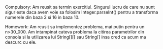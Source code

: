 Compulsory:
Am reusit sa termin exercitiul.
Singurul lucru de care nu sunt sigur este daca avem voie sa folosim Integer.parseInt()
pentru a transforma numerele din baza 2 si 16 in baza 10.

Homework:
Am reusit sa implementez problema, mai putin pentru un n>30_000.
Am intampinat cateva problema la citirea parametrilor din consola si la utilizarea 
lui String[][] sau String[] insa cred ca acum ma descurc cu ele.